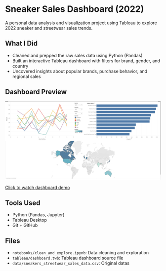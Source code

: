 # Sneaker Sales Dashboard (2022)

A personal data analysis and visualization project using Tableau to explore 2022 sneaker and streetwear sales trends.

## What I Did

- Cleaned and prepped the raw sales data using Python (Pandas)
- Built an interactive Tableau dashboard with filters for brand, gender, and country
- Uncovered insights about popular brands, purchase behavior, and regional sales

## Dashboard Preview

![Sneaker Sales Dashboard](assets/dashboard.png)

[Click to watch dashboard demo](https://youtu.be/-rcbAcsf_PQ)  <!-- optional -->

## Tools Used

- Python (Pandas, Jupyter)
- Tableau Desktop
- Git + GitHub

## Files

- `notebooks/clean_and_explore.ipynb`: Data cleaning and exploration
- `tableau/dashboard.twb`: Tableau dashboard source file
- `data/sneakers_streetwear_sales_data.csv`: Original datas